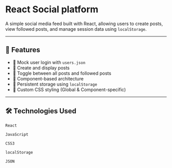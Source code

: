 # React Social platform

A simple social media feed built with React, allowing users to create posts, view followed posts, and manage session data using `localStorage`.

---

## 📌 Features

- 👥 Mock user login with `users.json`
- 📝 Create and display posts
- 👀 Toggle between all posts and followed posts
- 🧱 Component-based architecture
- 💾 Persistent storage using `localStorage`
- 🎨 Custom CSS styling (Global & Component-specific)

---

## 🛠 Technologies Used

    React

    JavaScript

    CSS3

    localStorage

    JSON
